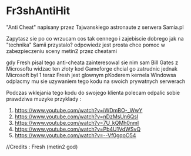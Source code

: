 # Fr3shAntiHit
"Anti Cheat" napisany przez Tajwanskiego astronaute z serwera Samia.pl

Zapytasz sie po co wrzucam cos tak cennego i zajebiscie dobrego jak na "technika" Samii przystalo?
odpowiedz jest prosta
chce pomoc w zabezpieczeniu sceny metin2 przez cheatami


gdy Fresh pisal tego anti-cheata zainteresowal sie nim sam Bill Gates z Microsoftu widzac ten złoty kod
Gameforge chcial go zatrudnic jednak Microsoft byl 1 teraz Fresh jest glownym pKoderem kernela Windowsa odplacmy mu sie 
uzywaniem tego kodu na swoich prywatnych serwerach 


Podczas wklejania tego kodu do swojego klienta polecam odpalic sobie prawdziwa muzyke
przyklady :

1. https://www.youtube.com/watch?v=iWDmBO-_WwY
2. https://www.youtube.com/watch?v=nDzMsUn6QsI
3. https://www.youtube.com/watch?v=7U_kQMh0nmI
4. https://www.youtube.com/watch?v=Pb4U1VdWSvQ
5. https://www.youtube.com/watch?v=--Vf0gqoO54


//Credits : Fresh (metin2 god)
